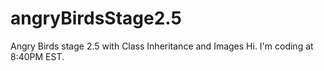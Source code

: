 # angryBirdsStage2.5
Angry Birds stage 2.5 with Class Inheritance and Images
Hi. I'm coding at 8:40PM EST. 